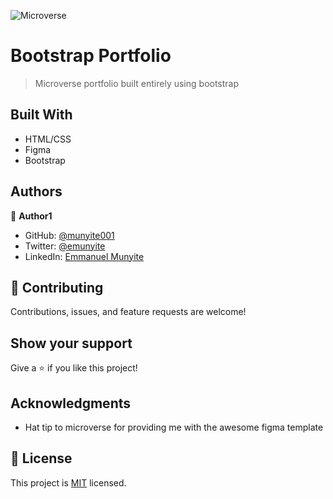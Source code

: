 ![Microverse](https://img.shields.io/badge/Microverse-blueviolet)

# Bootstrap Portfolio

> Microverse portfolio built entirely using bootstrap


## Built With

- HTML/CSS
- Figma
- Bootstrap

## Authors

👤 **Author1**

- GitHub: [@munyite001](https://github.com/munyite001)
- Twitter: [@emunyite](https://twitter.com/emunyite)
- LinkedIn: [Emmanuel Munyite](https://www.linkedin.com/in/emmanuel-munyite-68545023a/)

## 🤝 Contributing

Contributions, issues, and feature requests are welcome!


## Show your support

Give a ⭐️ if you like this project!

## Acknowledgments

- Hat tip to microverse for providing me with the awesome figma template

## 📝 License

This project is [MIT](./LICENSE) licensed.